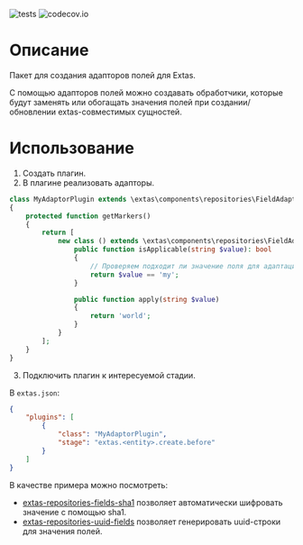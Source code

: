 ![tests](https://github.com/jeyroik/extas-repositories-fields/workflows/PHP%20Composer/badge.svg?branch=master&event=push)
![codecov.io](https://codecov.io/gh/jeyroik/extas-repositories-fields/coverage.svg?branch=master)

# Описание

Пакет для создания адапторов полей для Extas.

С помощью адапторов полей можно создавать обработчики, которые будут заменять или обогащать значения полей при создании/обновлении extas-совместимых сущностей.

# Использование

1. Создать плагин.
2. В плагине реализовать адапторы.

```php
class MyAdaptorPlugin extends \extas\components\repositories\FieldAdaptorPlugin
{
    protected function getMarkers()
    {
        return [
            new class () extends \extas\components\repositories\FieldAdaptor {
                public function isApplicable(string $value): bool
                {
                    // Проверяем подходит ли значение поля для адаптации.
                    return $value == 'my';
                }

                public function apply(string $value)
                {
                    return 'world';
                }
            }
        ];
    }
}
```

3. Подключить плагин к интересуемой стадии.

В `extas.json`:

```json
{
    "plugins": [
        {
            "class": "MyAdaptorPlugin",
            "stage": "extas.<entity>.create.before"
        }
    ]
}
```

В качестве примера можно посмотреть:

- [extas-repositories-fields-sha1](https://github.com/jeyroik/extas-repositories-fields-sha1) позволяет автоматически шифровать значение с помощью sha1.
- [extas-repositories-uuid-fields](https://github.com/jeyroik/extas-repositories-uuid-fields) позволяет генерировать uuid-строки для значения полей.